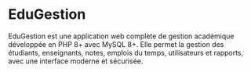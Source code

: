 # EduGestion
EduGestion est une application web complète de gestion académique développée en PHP 8+ avec MySQL 8+. Elle permet la gestion des étudiants, enseignants, notes, emplois du temps, utilisateurs et rapports, avec une interface moderne et sécurisée.
